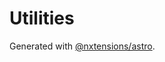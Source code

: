 # Utilities

Generated with [@nxtensions/astro](https://github.com/nxtensions/nxtensions/tree/main/packages/astro).
